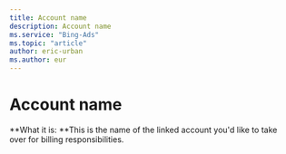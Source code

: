 ```yaml
---
title: Account name
description: Account name
ms.service: "Bing-Ads"
ms.topic: "article"
author: eric-urban
ms.author: eur
---
```


# Account name

**What it is: **This is the name of the linked account you'd like to take over for billing responsibilities.


